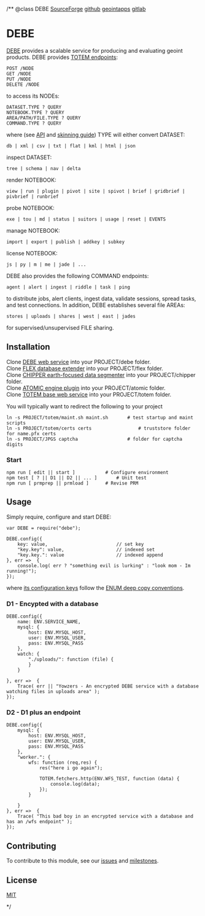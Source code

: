 /**
@class DEBE
	[SourceForge](https://sourceforge.net) 
	[github](http://sc.appdev.proj.coe/acmesds/debe) 
	[geointapps](https://git.geointapps.org/acmesds/debe)
	[gitlab](https://gitlab.west.nga.ic.gov/acmesds/debe)
	
# DEBE

[DEBE](https://totem.west.ile.nga.ic.gov/api.view) provides a scalable service 
for producing and evaluating geoint products.  DEBE provides [TOTEM endpoints](http://sc.appdev.proj.coe/acmesds/totem):

	POST /NODE 
	GET /NODE 
	PUT /NODE 
	DELETE /NODE 

to access its NODEs:

	DATASET.TYPE ? QUERY
	NOTEBOOK.TYPE ? QUERY
	AREA/PATH/FILE.TYPE ? QUERY
	COMMAND.TYPE ? QUERY

where (see [API](https://totem.west.ile.nga.ic.gov/api.view) and 
[skinning guide](https://totem.west.ile.nga.ic.gov/skinguide.view)) TYPE 
will either convert DATASET:

	db | xml | csv | txt | flat | kml | html | json

inspect DATASET:

	tree | schema | nav | delta

render NOTEBOOK:
 
	view | run | plugin | pivot | site | spivot | brief | gridbrief | pivbrief | runbrief

probe NOTEBOOK:

	exe | tou | md | status | suitors | usage | reset | EVENTS

manage NOTEBOOK:

	import | export | publish | addkey | subkey

license NOTEBOOK:

	js | py | m | me | jade | ...

DEBE also provides the following COMMAND endpoints:

	agent | alert | ingest | riddle | task | ping
	
to distribute jobs, alert clients, ingest data, validate sessions, spread tasks, and 
test connections.  In addition, DEBE establishes several file AREAs: 

	stores | uploads | shares | west | east | jades

for supervised/unsupervised FILE sharing.

## Installation

Clone [DEBE web service](http://sc.appdev.proj.coe/acmesds/debe) into your PROJECT/debe folder.  
Clone [FLEX database extender](http://sc.appdev.proj.coe/acmesds/flex) into your PROJECT/flex folder.  
Clone [CHIPPER earth-focused data segmenter](http://sc.appdev.proj.coe/acmesds/chipper) into your PROJECT/chipper folder.  
Clone [ATOMIC engine plugin](http://sc.appdev.proj.coe/acmesds/engine) into your PROJECT/atomic folder.  
Clone [TOTEM base web service](http://sc.appdev.proj.coe/acmesds/totem) into your PROJECT/totem folder.

You will typically want to redirect the following to your project

	ln -s PROJECT/totem/maint.sh maint.sh 		# test startup and maint scripts
	ln -s PROJECT/totem/certs certs					# truststore folder for name.pfx certs 
	ln -s PROJECT/JPGS captcha 	 				# folder for captcha digits

### Start 

	npm run [ edit || start ]			# Configure environment
	npm test [ ? || D1 || D2 || ... ]		# Unit test
	npm run [ prmprep || prmload ]		# Revise PRM

## Usage

Simply require, configure and start DEBE:

	var DEBE = require("debe");
	
	DEBE.config({
		key: value, 						// set key
		"key.key": value, 					// indexed set
		"key.key.": value					// indexed append
	}, err =>  {
		console.log( err ? "something evil is lurking" : "look mom - Im running!");
	});

where [its configuration keys](https://totem.west.ile.nga.ic.gov/shares/prm/debe/index.html) follow 
the [ENUM deep copy conventions](http://sc.appdev.proj.coe/acmesds/enum).

### D1 - Encypted with a database

	DEBE.config({
		name: ENV.SERVICE_NAME,
		mysql: {
			host: ENV.MYSQL_HOST,
			user: ENV.MYSQL_USER,
			pass: ENV.MYSQL_PASS
		},
		watch: {
			"./uploads/": function (file) {
			}
		}

	}, err =>  {
		Trace( err || "Yowzers - An encrypted DEBE service with a database watching files in uploads area" );
	});

### D2 - D1 plus an endpoint

	DEBE.config({
		mysql: {
			host: ENV.MYSQL_HOST,
			user: ENV.MYSQL_USER,
			pass: ENV.MYSQL_PASS
		},
		"worker.": {
			wfs: function (req,res) {
				res("here i go again");

				TOTEM.fetchers.http(ENV.WFS_TEST, function (data) {
					console.log(data);
				});
			}

		}
	}, err =>  {
		Trace( "This bad boy in an encrypted service with a database and has an /wfs endpoint" );
	});
		
## Contributing

To contribute to this module, see our [issues](https://totem.west.ile.nga.ic.gov/issues.view)
and [milestones](https://totem.west.ile.nga.ic.gov/milestones.view).

## License

[MIT](LICENSE)

*/